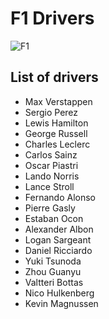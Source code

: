 # F1 Drivers

![F1](../images/f1-logo.avif)

## List of drivers
- Max Verstappen
- Sergio Perez
- Lewis Hamilton
- George Russell
- Charles Leclerc
- Carlos Sainz
- Oscar Piastri
- Lando Norris
- Lance Stroll
- Fernando Alonso
- Pierre Gasly
- Estaban Ocon
- Alexander Albon
- Logan Sargeant
- Daniel Ricciardo
- Yuki Tsunoda
- Zhou Guanyu
- Valtteri Bottas
- Nico Hulkenberg
- Kevin Magnussen